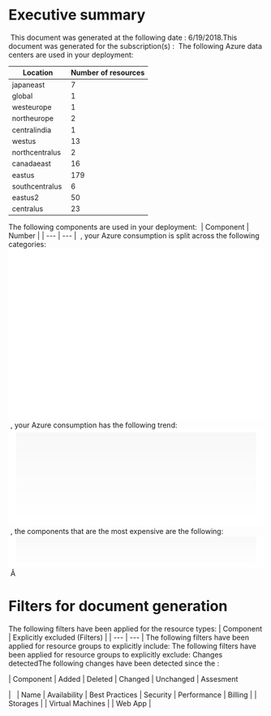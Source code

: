 # Executive summary 
 This document was generated at the following date : 6/19/2018.This document was generated for the subscription(s) :
 The following Azure data centers are used in your deployment: 

| Location | Number of resources |
| --- | --- |
| japaneast  | 7  |
| global  | 1  |
| westeurope  | 1  |
| northeurope  | 2  |
| centralindia  | 1  |
| westus  | 13  |
| northcentralus  | 2  |
| canadaeast  | 16  |
| eastus  | 179  |
| southcentralus  | 6  |
| eastus2  | 50  |
| centralus  | 23  |
The following components are used in your deployment: 
| Component | Number |
| --- | --- |
 , your Azure consumption is split across the following categories:![Cloudockit](assets/E29D195C1D7D465A8A55A3E5F9AE02A2.png) , your Azure consumption has the following trend:![Cloudockit](assets/D6EE7F7492654A6387CB1948F3B3F9C6.png) , the components that are the most expensive are the following:![Cloudockit](assets/ACA864707A804E10A992EBF14227FF31.png) Â   

# Filters for document generation
The following filters have been applied for the resource types:
| Component |  Explicitly excluded (Filters) |
| --- | --- |
The following filters have been applied for resource groups to explicitly include: The following filters have been applied for resource groups to explicitly exclude: Changes detectedThe following changes have been detected since the : 

| Component | Added | Deleted | Changed | Unchanged |
Assesment 

|   | Name | Availability | Best Practices | Security | Performance | Billing |
| Storages |
| Virtual Machines |
| Web App |
